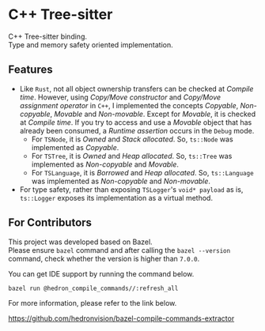 # C++ Tree-sitter

C++ Tree-sitter binding.  
Type and memory safety oriented implementation.  

## Features

- Like `Rust`, not all object ownership transfers can be checked at 
_Compile time_. However, using _Copy/Move constructor_ and 
_Copy/Move assignment operator_ in `C++`, I implemented the concepts _Copyable_,
_Non-copyable_, _Movable_ and _Non-movable_. Except for _Movable_, it is checked
at _Compile time_. If you try to access and use a _Movable_ object that has 
already been consumed, a _Runtime assertion_ occurs in the `Debug` mode.
  - For `TSNode`, it is _Owned_ and _Stack allocated_. So, `ts::Node` was 
  implemented as _Copyable_.
  - For `TSTree`, it is _Owned_ and _Heap allocated_. So, `ts::Tree` was 
  implemented as _Non-copyable_ and _Movable_.
  - For `TSLanguage`, it is _Borrowed_ and _Heap allocated_. So, `ts::Language`
  was implemented as _Non-copyable_ and _Non-movable_.
- For type safety, rather than exposing `TSLogger`'s `void* payload` as is, 
`ts::Logger` exposes its implementation as a virtual method.

## For Contributors

This project was developed based on Bazel.  
Please ensure `bazel` command and after calling the `bazel --version` command, 
check whether the version is higher than `7.0.0`.  

You can get IDE support by running the command below.  

```sh
bazel run @hedron_compile_commands//:refresh_all
```

For more information, please refer to the link below.  

https://github.com/hedronvision/bazel-compile-commands-extractor
